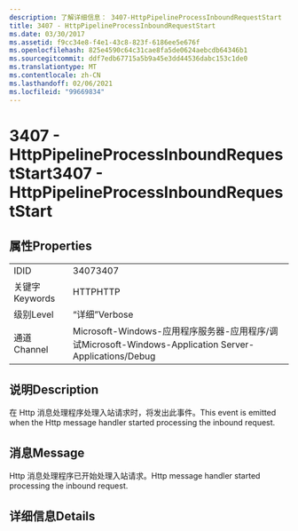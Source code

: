 ```yaml
---
description: 了解详细信息： 3407-HttpPipelineProcessInboundRequestStart
title: 3407 - HttpPipelineProcessInboundRequestStart
ms.date: 03/30/2017
ms.assetid: f9cc34e8-f4e1-43c8-823f-6186ee5e676f
ms.openlocfilehash: 825e4590c64c31cae8fa5de0624aebcdb64346b1
ms.sourcegitcommit: ddf7edb67715a5b9a45e3dd44536dabc153c1de0
ms.translationtype: MT
ms.contentlocale: zh-CN
ms.lasthandoff: 02/06/2021
ms.locfileid: "99669834"
---
```

# <a name="3407---httppipelineprocessinboundrequeststart"></a><span data-ttu-id="4d125-103">3407 - HttpPipelineProcessInboundRequestStart</span><span class="sxs-lookup"><span data-stu-id="4d125-103">3407 - HttpPipelineProcessInboundRequestStart</span></span>

## <a name="properties"></a><span data-ttu-id="4d125-104">属性</span><span class="sxs-lookup"><span data-stu-id="4d125-104">Properties</span></span>  
  
|||  
|-|-|  
|<span data-ttu-id="4d125-105">ID</span><span class="sxs-lookup"><span data-stu-id="4d125-105">ID</span></span>|<span data-ttu-id="4d125-106">3407</span><span class="sxs-lookup"><span data-stu-id="4d125-106">3407</span></span>|  
|<span data-ttu-id="4d125-107">关键字</span><span class="sxs-lookup"><span data-stu-id="4d125-107">Keywords</span></span>|<span data-ttu-id="4d125-108">HTTP</span><span class="sxs-lookup"><span data-stu-id="4d125-108">HTTP</span></span>|  
|<span data-ttu-id="4d125-109">级别</span><span class="sxs-lookup"><span data-stu-id="4d125-109">Level</span></span>|<span data-ttu-id="4d125-110">“详细”</span><span class="sxs-lookup"><span data-stu-id="4d125-110">Verbose</span></span>|  
|<span data-ttu-id="4d125-111">通道</span><span class="sxs-lookup"><span data-stu-id="4d125-111">Channel</span></span>|<span data-ttu-id="4d125-112">Microsoft-Windows-应用程序服务器-应用程序/调试</span><span class="sxs-lookup"><span data-stu-id="4d125-112">Microsoft-Windows-Application Server-Applications/Debug</span></span>|  
  
## <a name="description"></a><span data-ttu-id="4d125-113">说明</span><span class="sxs-lookup"><span data-stu-id="4d125-113">Description</span></span>  

 <span data-ttu-id="4d125-114">在 Http 消息处理程序处理入站请求时，将发出此事件。</span><span class="sxs-lookup"><span data-stu-id="4d125-114">This event is emitted when the Http message handler started processing the inbound request.</span></span>  
  
## <a name="message"></a><span data-ttu-id="4d125-115">消息</span><span class="sxs-lookup"><span data-stu-id="4d125-115">Message</span></span>  

 <span data-ttu-id="4d125-116">Http 消息处理程序已开始处理入站请求。</span><span class="sxs-lookup"><span data-stu-id="4d125-116">Http message handler started processing the inbound request.</span></span>  
  
## <a name="details"></a><span data-ttu-id="4d125-117">详细信息</span><span class="sxs-lookup"><span data-stu-id="4d125-117">Details</span></span>
